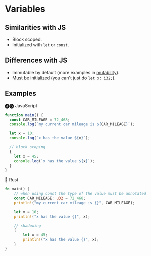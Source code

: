 # Variables

## Similarities with JS

- Block scoped.
- Initialized with `let` or `const`.

## Differences with JS

- Immutable by default (more examples in [mutability](../mutability/README.md)).
- Must be initialized (you can't just do `let x: i32;`).

## Examples

🅙🅢 JavaScript

```javascript
function main() {
  const CAR_MILEAGE = 72_468;
  console.log(`my current car mileage is ${CAR_MILEAGE}`);

  let x = 10;
  console.log(`x has the value ${x}`);

  // block scoping
  {
    let x = 45;
    console.log(`x has the value ${x}`);
  }
}
```

🦀 Rust

```rust
fn main() {
    // when using const the type of the value must be annotated
    const CAR_MILEAGE: u32 = 72_468;
    println!("my current car mileage is {}", CAR_MILEAGE);

    let x = 10;
    println!("x has the value {}", x);

    // shadowing
    {
        let x = 45;
        println!("x has the value {}", x);
    }
}
```
